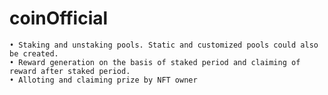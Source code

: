# coinOfficial
    • Staking and unstaking pools. Static and customized pools could also be created.
    • Reward generation on the basis of staked period and claiming of reward after staked period.
    • Alloting and claiming prize by NFT owner
